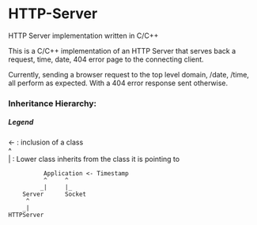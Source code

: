 HTTP-Server
===========

HTTP Server implementation written in C/C++

This is a C/C++ implementation of an HTTP Server that serves back a request, time, date,  404 error page to the connecting client.

Currently, sending a browser request to the top level domain, /date, /time, all perform as expected. With a 404 error response sent otherwise.


### Inheritance Hierarchy:

##### Legend  					                                         	
 <- : inclusion of a class				                           
 ^                                                          
 |  : Lower class inherits from the class it is pointing to 



		      Application <- Timestamp
		      ^     ^    
      		 _|     |_	  
		Server		Socket			
		 ^		
		_|
	HTTPServer
